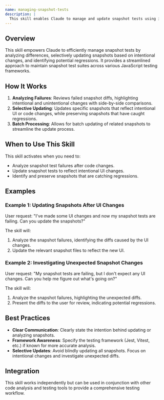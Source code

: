 ```yaml
---
name: managing-snapshot-tests
description: |
  This skill enables Claude to manage and update snapshot tests using intelligent diff analysis and selective updates. It is triggered when the user asks to analyze snapshot failures, update snapshots, or manage snapshot tests in general. It helps distinguish intentional changes from regressions, selectively update snapshots, and validate snapshot integrity. Use this when the user mentions "snapshot tests", "update snapshots", "snapshot failures", or requests to run "/snapshot-manager" or "/sm". It supports Jest, Vitest, Playwright, and Storybook frameworks.
---
```


## Overview

This skill empowers Claude to efficiently manage snapshot tests by analyzing differences, selectively updating snapshots based on intentional changes, and identifying potential regressions. It provides a streamlined approach to maintain snapshot test suites across various JavaScript testing frameworks.

## How It Works

1. **Analyzing Failures**: Reviews failed snapshot diffs, highlighting intentional and unintentional changes with side-by-side comparisons.
2. **Selective Updating**: Updates specific snapshots that reflect intentional UI or code changes, while preserving snapshots that have caught regressions.
3. **Batch Processing**: Allows for batch updating of related snapshots to streamline the update process.

## When to Use This Skill

This skill activates when you need to:
- Analyze snapshot test failures after code changes.
- Update snapshot tests to reflect intentional UI changes.
- Identify and preserve snapshots that are catching regressions.

## Examples

### Example 1: Updating Snapshots After UI Changes

User request: "I've made some UI changes and now my snapshot tests are failing. Can you update the snapshots?"

The skill will:
1. Analyze the snapshot failures, identifying the diffs caused by the UI changes.
2. Update the relevant snapshot files to reflect the new UI.

### Example 2: Investigating Unexpected Snapshot Changes

User request: "My snapshot tests are failing, but I don't expect any UI changes. Can you help me figure out what's going on?"

The skill will:
1. Analyze the snapshot failures, highlighting the unexpected diffs.
2. Present the diffs to the user for review, indicating potential regressions.

## Best Practices

- **Clear Communication**: Clearly state the intention behind updating or analyzing snapshots.
- **Framework Awareness**: Specify the testing framework (Jest, Vitest, etc.) if known for more accurate analysis.
- **Selective Updates**: Avoid blindly updating all snapshots. Focus on intentional changes and investigate unexpected diffs.

## Integration

This skill works independently but can be used in conjunction with other code analysis and testing tools to provide a comprehensive testing workflow.